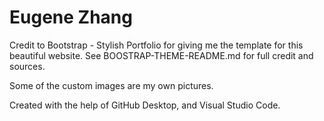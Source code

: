 # Eugene Zhang

Credit to Bootstrap - Stylish Portfolio for giving me the template for this beautiful website. See BOOSTRAP-THEME-README.md for full credit and sources.

Some of the custom images are my own pictures.

Created with the help of GitHub Desktop, and Visual Studio Code.